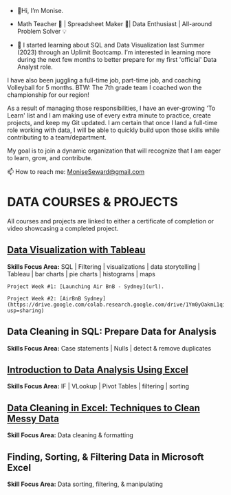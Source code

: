 - 👋Hi, I’m Monise.
  
- Math Teacher :abacus: | Spreadsheet Maker :ledger:| Data Enthusiast | All-around Problem Solver :bulb: 

- 👀 I started learning about SQL and Data Visualization last Summer (2023) through an Uplimit Bootcamp. I’m interested in learning more during the next few months to better prepare for my first 'official' Data Analyst role.

I have also been juggling a full-time job, part-time job, and coaching Volleyball for 5 months. BTW: The 7th grade team I coached won the championship for our region! 

As a result of managing those responsibilities, I have an ever-growing 'To Learn' list and I am making use of every extra minute to practice, create projects, and keep my Git updated. I am certain that once I land a full-time role working with data, I will be able to quickly build upon those skills while contributing to a team/department.

My goal is to join a dynamic organization that will recognize that I am eager to learn, grow, and contribute.

 📫 How to reach me: MoniseSeward@gmail.com


# **DATA COURSES & PROJECTS**

All courses and projects are linked to either a certificate of completion or video showcasing a completed project.

## **[Data Visualization with Tableau](https://api.accredible.com/v1/frontend/credential_website_embed_image/certificate/79462872)**

**Skills Focus Area:** SQL | Filtering | visualizations | data storytelling | Tableau | bar charts | pie charts | histograms | maps

    Project Week #1: [Launching Air BnB - Sydney](url).

    Project Week #2: [AirBnB Sydney](https://drive.google.com/colab.research.google.com/drive/1Ym0yOakmL1qif5aHdrOEgicI3KKGKn6N?usp=sharing) 
    
 ## **Data Cleaning in SQL: Prepare Data for Analysis**
 **Skills Focus Area:** Case statements | Nulls | detect & remove duplicates
 
## **[Introduction to Data Analysis Using Excel](https://coursera.org/share/f8c05004f75a151f02ac34b0f0fca6fc)**

**Skills Focus Area:** IF | VLookup | Pivot Tables | filtering | sorting

## **[Data Cleaning in Excel: Techniques to Clean Messy Data](https://drive.google.com/file/d/1whvLcHVg2A8AMSwZch1FuDepmxDItXWl/view?usp=sharing)**

**Skill Focus Area:** Data cleaning & formatting

## **Finding, Sorting, & Filtering Data in Microsoft Excel**

**Skill Focus Area:** Data sorting, filtering, & manipulating


<!---
MLSeward/MLSeward is a ✨ special ✨ repository because its `README.md` (this file) appears on your GitHub profile.
You can click the Preview link to take a look at your changes.
--->
